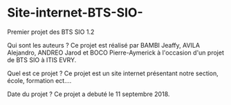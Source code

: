 # Site-internet-BTS-SIO-
Premier projet des BTS SIO 1.2 

Qui sont les auteurs ? 
Ce projet est réalisé par BAMBI Jeaffy, AVILA Alejandro, ANDREO Jarod et BOCO Pierre-Aymerick à l'occasion d'un projet de BTS SIO à ITIS EVRY.

Quel est ce projet ? 
Ce projet est un site internet présentant notre section, école, formation ect....

Date du projet ? 
Ce projet a debuté le 11 septembre 2018.


